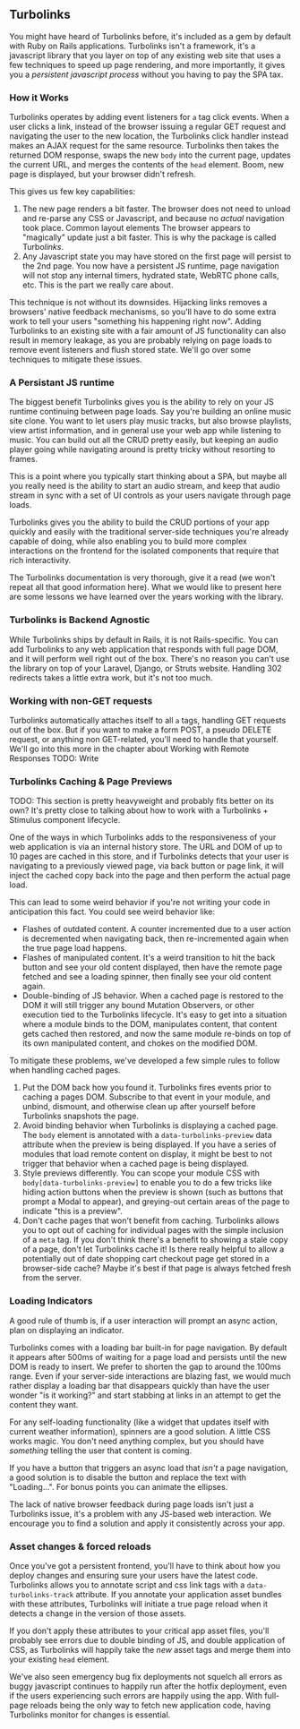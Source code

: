 ## Turbolinks

You might have heard of Turbolinks before, it's included as a gem by default with Ruby on Rails applications. Turbolinks isn't a framework, it's a javascript library that you layer on top of any existing web site that uses a few techniques to speed up page rendering, and more importantly, it gives you a *persistent javascript process* without you having to pay the SPA tax.

### How it Works

Turbolinks operates by adding event listeners for `a` tag click events. When a user clicks a link, instead of the browser issuing a regular GET request and navigating the user to the new location, the Turbolinks click handler instead makes an AJAX request for the same resource. Turbolinks then takes the returned DOM response, swaps the new `body` into the current page, updates the current URL, and merges the contents of the `head` element. Boom, new page is displayed, but your browser didn't refresh.

This gives us few key capabilities:

1. The new page renders a bit faster. The browser does not need to unload and re-parse any CSS or Javascript, and because no _actual_ navigation took place. Common layout elements The browser appears to "magically" update just a bit faster. This is why the package is called Turbo*links*.
2. Any Javascript state you may have stored on the first page will persist to the 2nd page. You now have a persistent JS runtime, page navigation will not stop any internal timers, hydrated state, WebRTC phone calls, etc. This is the part we really care about.

This technique is not without its downsides. Hijacking links removes a browsers' native feedback mechanisms, so you'll have to do some extra work to tell your users "something his happening right now". Adding Turbolinks to an existing site with a fair amount of JS functionality can also result in memory leakage, as you are probably relying on page loads to remove event listeners and flush stored state. We'll go over some techniques to mitigate these issues.

### A Persistant JS runtime

The biggest benefit Turbolinks gives you is the ability to rely on your JS runtime continuing between page loads. Say you're building an online music site clone. You want to let users play music tracks, but also browse playlists, view artist information, and in general use your web app while listening to music. You can build out all the CRUD pretty easily, but keeping an audio player going while navigating around is pretty tricky without resorting to frames.

This is a point where you typically start thinking about a SPA, but maybe all you really need is the ability to start an audio stream, and keep that audio stream in sync with a set of UI controls as your users navigate through page loads.

Turbolinks gives you the ability to build the CRUD portions of your app quickly and easily with the traditional server-side techniques you're already capable of doing, while also enabling you to build more complex interactions on the frontend for the isolated components that require that rich interactivity.

The Turbolinks documentation is very thorough, give it a read (we won't repeat all that good information here). What we would like to present here are some lessons we have learned over the years working with the library.

### Turbolinks is Backend Agnostic

While Turbolinks ships by default in Rails, it is not Rails-specific. You can add Turbolinks to any web application that responds with full page DOM, and it will perform well right out of the box. There's no reason you can't use the library on top of your Laravel, Django, or Struts website. Handling 302 redirects takes a little extra work, but it's not too much.

### Working with non-GET requests

Turbolinks automatically attaches itself to all `a` tags, handling GET requests out of the box. But if you want to make a form POST, a pseudo DELETE request, or anything non GET-related, you'll need to handle that yourself. We'll go into this more in the chapter about Working with Remote Responses TODO: Write

### Turbolinks Caching & Page Previews

TODO: This section is pretty heavyweight and probably fits better on its own? It's pretty close to talking about how to work with a Turbolinks + Stimulus component lifecycle.

One of the ways in which Turbolinks adds to the responsiveness of your web application is via an internal history store. The URL and DOM of up to 10 pages are cached in this store, and if Turbolinks detects that your user is navigating to a previously viewed page, via back button or page link, it will inject the cached copy back into the page and then perform the actual page load.

This can lead to some weird behavior if you're not writing your code in anticipation this fact. You could see weird behavior like:

- Flashes of outdated content. A counter incremented due to a user action is decremented when navigating back, then re-incremented again when the true page load happens.
- Flashes of manipulated content. It's a weird transition to hit the back button and see your old content displayed, then have the remote page fetched and see a loading spinner, then finally see your old content again.
- Double-binding of JS behavior. When a cached page is restored to the DOM it will still trigger any bound Mutation Observers, or other execution tied to the Turbolinks lifecycle. It's easy to get into a situation where a module binds to the DOM, manipulates content, that content gets cached then restored, and now the same module re-binds on top of its own manipulated content, and chokes on the modified DOM.

To mitigate these problems, we've developed a few simple rules to follow when handling cached pages.

1. Put the DOM back how you found it. Turbolinks fires events prior to caching a pages DOM. Subscribe to that event in your module, and unbind, dismount, and otherwise clean up after yourself before Turbolinks snapshots the page.
2. Avoid binding behavior when Turbolinks is displaying a cached page. The `body` element is annotated with a `data-turbolinks-preview` data attribute when the preview is being displayed. If you have a series of modules that load remote content on display, it might be best to not trigger that behavior when a cached page is being displayed.
3. Style previews differently. You can scope your module CSS with `body[data-turbolinks-preview]` to enable you to do a few tricks like hiding action buttons when the preview is shown (such as buttons that prompt a Modal to appear), and greying-out certain areas of the page to indicate "this is a preview". 
4. Don't cache pages that won't benefit from caching. Turbolinks allows you to opt out of caching for individual pages with the simple inclusion of a `meta` tag. If you don't think there's a benefit to showing a stale copy of a page, don't let Turbolinks cache it! Is there really helpful to allow a potentially out of date shopping cart checkout page get stored in a browser-side cache? Maybe it's best if that page is always fetched fresh from the server.

### Loading Indicators

A good rule of thumb is, if a user interaction will prompt an async action, plan on displaying an indicator. 

Turbolinks comes with a loading bar built-in for page navigation. By default it appears after 500ms of waiting for a page load and persists until the new DOM is ready to insert. We prefer to shorten the gap to around the 100ms range. Even if your server-side interactions are blazing fast, we would much rather display a loading bar that disappears quickly than have the user wonder "is it working?" and start stabbing at links in an attempt to get the content they want.

For any self-loading functionality (like a widget that updates itself with current weather information), spinners are a good solution. A little CSS works magic. You don't need anything complex, but you should have _something_ telling the user that content is coming.

If you have a button that triggers an async load that _isn't_ a page navigation, a good solution is to disable the button and replace the text with "Loading...". For bonus points you can animate the ellipses. 

The lack of native browser feedback during page loads isn't just a Turbolinks issue, it's a problem with any JS-based web interaction. We encourage you to find a solution and apply it consistently across your app.

### Asset changes & forced reloads

Once you've got a persistent frontend, you'll have to think about how you deploy changes and ensuring sure your users have the latest code. Turbolinks allows you to annotate script and css link tags with a `data-turbolinks-track` attribute. If you annotate your application asset bundles with these attributes, Turbolinks will initiate a true page reload when it detects a change in the version of those assets.

If you don't apply these attributes to your critical app asset files, you'll probably see errors due to double binding of JS, and double application of CSS, as Turbolinks will happily take the *new* asset tags and merge them into your existing `head` element.

We've also seen emergency bug fix deployments not squelch all errors as buggy javascript continues to happily run after the hotfix deployment, even if the users experiencing such errors are happily using the app. With full-page reloads being the only way to fetch new application code, having Turbolinks monitor for changes is essential.